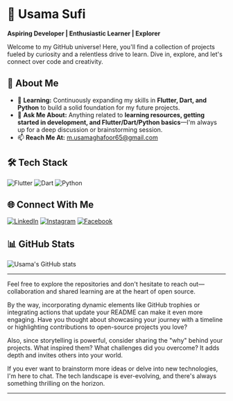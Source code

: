 # 🌟 Usama Sufi

**Aspiring Developer | Enthusiastic Learner | Explorer**

Welcome to my GitHub universe! Here, you'll find a collection of projects fueled by curiosity and a relentless drive to learn. Dive in, explore, and let's connect over code and creativity.

## 🚀 About Me

- 🌱 **Learning:** Continuously expanding my skills in **Flutter, Dart, and Python** to build a solid foundation for my future projects.
- 💬 **Ask Me About:** Anything related to **learning resources, getting started in development, and Flutter/Dart/Python basics**—I'm always up for a deep discussion or brainstorming session.
- 📫 **Reach Me At:** m.usamaghafoor65@gmail.com

## 🛠 Tech Stack

![Flutter](https://img.shields.io/badge/Flutter-02569B?style=flat&logo=flutter&logoColor=white)
![Dart](https://img.shields.io/badge/Dart-0175C2?style=flat&logo=dart&logoColor=white)
![Python](https://img.shields.io/badge/Python-3776AB?style=flat&logo=python&logoColor=white)

## 🌐 Connect With Me

[![LinkedIn](https://img.shields.io/badge/LinkedIn-UsamaSufi-blue?style=flat&logo=linkedin&logoColor=white)](https://www.linkedin.com/in/musamasufi/)
[![Instagram](https://img.shields.io/badge/Instagram-@UsamaSufi-E4405F?style=flat&logo=instagram&logoColor=white)](https://www.instagram.com/m.usamasufi/)
[![Facebook](https://img.shields.io/badge/Facebook-UsamaSufi-1877F2?style=flat&logo=facebook&logoColor=white)](https://www.facebook.com/m.usamasufi)

## 📊 GitHub Stats

![Usama's GitHub stats](https://github-readme-stats.vercel.app/api?username=usamasufi&show_icons=true&theme=radical)

---

Feel free to explore the repositories and don't hesitate to reach out—collaboration and shared learning are at the heart of open source.

By the way, incorporating dynamic elements like GitHub trophies or integrating actions that update your README can make it even more engaging. Have you thought about showcasing your journey with a timeline or highlighting contributions to open-source projects you love?

Also, since storytelling is powerful, consider sharing the "why" behind your projects. What inspired them? What challenges did you overcome? It adds depth and invites others into your world.

If you ever want to brainstorm more ideas or delve into new technologies, I'm here to chat. The tech landscape is ever-evolving, and there's always something thrilling on the horizon.

---
